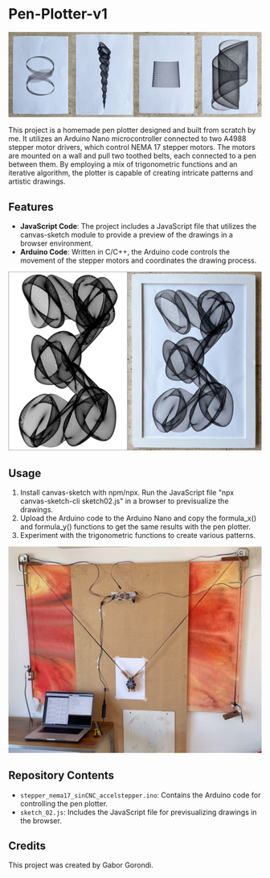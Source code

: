 # Pen-Plotter-v1

![Pen Plotter](images/example_drawings.jpg)

This project is a homemade pen plotter designed and built from scratch by me. It utilizes an Arduino Nano microcontroller connected to two A4988 stepper motor drivers, which control NEMA 17 stepper motors. The motors are mounted on a wall and pull two toothed belts, each connected to a pen between them. By employing a mix of trigonometric functions and an iterative algorithm, the plotter is capable of creating intricate patterns and artistic drawings.


## Features
- **JavaScript Code**: The project includes a JavaScript file that utilizes the canvas-sketch module to provide a preview of the drawings in a browser environment.
- **Arduino Code**: Written in C/C++, the Arduino code controls the movement of the stepper motors and coordinates the drawing process.

![Pen Plotter](images/side_by_side.jpg)

## Usage
1. Install canvas-sketch with npm/npx. Run the JavaScript file "npx canvas-sketch-cli sketch02.js" in a browser to previsualize the drawings.
2. Upload the Arduino code to the Arduino Nano and copy the formula_x() and formula_y() functions to get the same results with the pen plotter.
3. Experiment with the trigonometric functions to create various patterns.

![Pen Plotter](images/pen_plotter.jpg)

## Repository Contents
- `stepper_nema17_sinCNC_accelstepper.ino`: Contains the Arduino code for controlling the pen plotter.
- `sketch_02.js`: Includes the JavaScript file for previsualizing drawings in the browser.

## Credits
This project was created by Gabor Gorondi.
